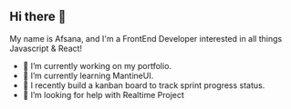 ## Hi there 👋
My name is Afsana, and I'm a FrontEnd Developer interested in all things Javascript & React!

- 🔭 I’m currently working on my portfolio.
- 🌱 I’m currently learning MantineUI.
- 👯 I recently build a kanban board to track sprint progress status.
- 🤔 I’m looking for help with Realtime Project
<!--
**AfsanaShaikh786/AfsanaShaikh786** is a ✨ _special_ ✨ repository because its `README.md` (this file) appears on your GitHub profile.

Here are some ideas to get you started:

- 🔭 I’m currently working on ...
- 🌱 I’m currently learning ...
- 👯 I’m looking to collaborate on ...
- 🤔 I’m looking for help with ...
- 💬 Ask me about ...
- 📫 How to reach me: ...
- 😄 Pronouns: ...
- ⚡ Fun fact: ...
-->
